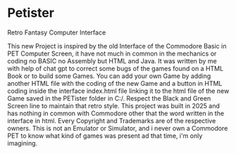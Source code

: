 # Petister

Retro Fantasy Computer Interface

This new Project is inspired by the old Interface of the Commodore Basic in PET Computer Screen, it have not much in common in the mechanics or coding no BASIC no Assembly but HTML and Java.
It was written by me with help of chat gpt to correct some bugs of the games found on a HTML Book or to build some Games. You can add your own Game by adding another HTML file with the coding of the 
new Game and a button in HTML coding inside the interface index.html file linking it to the html file of the new Game saved in the PETister folder in C:/. Respect the Black and Green Screen line to 
maintain that retro style. This project was built in 2025 and has nothing in common with Commodore other that the word written in the interface in html.
Every Copyright and Trademarks are of the respective owners. This is not an Emulator or Simulator, and i never own a Commodore PET to know what kind of games was present ad that time, i'm only imagining.

